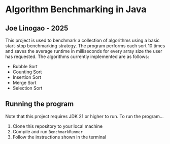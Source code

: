# Algorithm Benchmarking in Java
## Joe Linogao - 2025

This project is used to benchmark a collection of algorithms using a basic start-stop benchmarking
strategy. The program performs each sort 10 times and saves the average runtime in milliseconds for 
every array size the user has requested. The algorithms currently implemented are as follows:
- Bubble Sort
- Counting Sort
- Insertion Sort
- Merge Sort
- Selection Sort 

## Running the program
Note that this project requires JDK 21 or higher to run. To run the program...
1. Clone this repository to your local machine
2. Compile and run `BenchmarkRunner`
3. Follow the instructions shown in the terminal